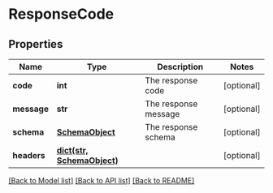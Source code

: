 # ResponseCode

## Properties
Name | Type | Description | Notes
------------ | ------------- | ------------- | -------------
**code** | **int** | The response code | [optional] 
**message** | **str** | The response message | [optional] 
**schema** | [**SchemaObject**](SchemaObject.md) | The response schema | [optional] 
**headers** | [**dict(str, SchemaObject)**](SchemaObject.md) |  | [optional] 

[[Back to Model list]](../README.md#documentation-for-models) [[Back to API list]](../README.md#documentation-for-api-endpoints) [[Back to README]](../README.md)


